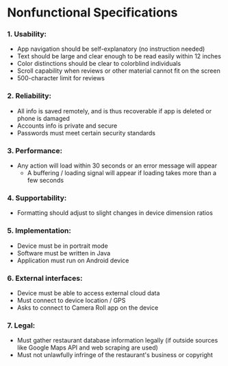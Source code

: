 # Nonfunctional Specifications

### 1. Usability:
* App navigation should be self-explanatory (no instruction needed)
* Text should be large and clear enough to be read easily within 12 inches
* Color distinctions should be clear to colorblind individuals
* Scroll capability when reviews or other material cannot fit on the screen
* 500-character limit for reviews

### 2. Reliability:
* All info is saved remotely, and is thus recoverable if app is deleted or phone is damaged
* Accounts info is private and secure
* Passwords must meet certain security standards

### 3. Performance:
* Any action will load within 30 seconds or an error message will appear
  * A buffering / loading signal will appear if loading takes more than a few seconds

### 4. Supportability:
* Formatting should adjust to slight changes in device dimension ratios

### 5. Implementation:
* Device must be in portrait mode
* Software must be written in Java
* Application must run on Android device

### 6. External interfaces:
* Device must be able to access external cloud data
* Must connect to device location / GPS
* Asks to connect to Camera Roll app on the device

### 7. Legal:
* Must gather restaurant database information legally (if outside sources like Google Maps API and web scraping are used)
* Must not unlawfully infringe of the restaurant's business or copyright